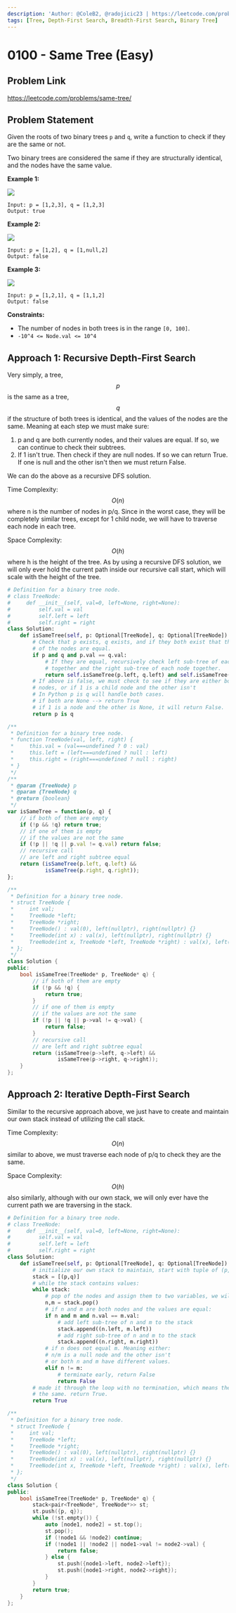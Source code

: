 ```yaml
---
description: 'Author: @ColeB2, @radojicic23 | https://leetcode.com/problems/same-tree/'
tags: [Tree, Depth-First Search, Breadth-First Search, Binary Tree]
---
```


# 0100 - Same Tree (Easy)

## Problem Link

https://leetcode.com/problems/same-tree/

## Problem Statement

Given the roots of two binary trees `p` and `q`, write a function to check if they are the same or not.

Two binary trees are considered the same if they are structurally identical, and the nodes have the same value.

**Example 1:**

![](https://assets.leetcode.com/uploads/2020/12/20/ex1.jpg)

```
Input: p = [1,2,3], q = [1,2,3]
Output: true
```

**Example 2:**

![](https://assets.leetcode.com/uploads/2020/12/20/ex2.jpg)

```
Input: p = [1,2], q = [1,null,2]
Output: false
```

**Example 3:**

![](https://assets.leetcode.com/uploads/2020/12/20/ex3.jpg)

```
Input: p = [1,2,1], q = [1,1,2]
Output: false
```

**Constraints:**

- The number of nodes in both trees is in the range `[0, 100]`.
- `-10^4 <= Node.val <= 10^4`

## Approach 1: Recursive Depth-First Search

Very simply, a tree, $$p$$ is the same as a tree, $$q$$ if the structure of both trees is identical, and the values of the nodes are the same. Meaning at each step we must make sure:
1. p and q are both currently nodes, and their values are equal. If so, we can continue to check their subtrees.
2. If 1 isn't true. Then check if they are null nodes. If so we can return True. If one is null and the other isn't then we must return False.

We can do the above as a recursive DFS solution.

Time Complexity: $$O(n)$$ where n is the number of nodes in p/q. Since in the worst case, they will be completely similar trees, except for 1 child node, we will have to traverse each node in each tree.

Space Complexity: $$O(h)$$ where h is the height of the tree. As by using a recursive DFS solution, we will only ever hold the current path inside our recursive call start, which will scale with the height of the tree.

<Tabs>
<TabItem value="python" label="Python">
<SolutionAuthor name="@ColeB2"/>

```py
# Definition for a binary tree node.
# class TreeNode:
#     def __init__(self, val=0, left=None, right=None):
#         self.val = val
#         self.left = left
#         self.right = right
class Solution:
    def isSameTree(self, p: Optional[TreeNode], q: Optional[TreeNode]) -> bool:
        # Check that p exists, q exists, and if they both exist that the values
        # of the nodes are equal.
        if p and q and p.val == q.val:
            # If they are equal, recursively check left sub-tree of each node
            # together and the right sub-tree of each node together.
            return self.isSameTree(p.left, q.left) and self.isSameTree(p.right,q.right)
        # If above is false, we must check to see if they are either both null
        # nodes, or if 1 is a child node and the other isn't
        # In Python p is q will handle both cases.
        # if both are None --> return True
        # if 1 is a node and the other is None, it will return False.
        return p is q
```
</TabItem>

<TabItem value="js" label="JavaScript">
<SolutionAuthor name="@radojicic23"/>

```js
/**
 * Definition for a binary tree node.
 * function TreeNode(val, left, right) {
 *     this.val = (val===undefined ? 0 : val)
 *     this.left = (left===undefined ? null : left)
 *     this.right = (right===undefined ? null : right)
 * }
 */
/**
 * @param {TreeNode} p
 * @param {TreeNode} q
 * @return {boolean}
 */
var isSameTree = function(p, q) {
    // if both of them are empty
    if (!p && !q) return true;
    // if one of them is empty 
    // if the values are not the same
    if (!p || !q || p.val != q.val) return false;
    // recursive call
    // are left and right subtree equal
    return (isSameTree(p.left, q.left) && 
            isSameTree(p.right, q.right));
};
```
</TabItem>

<TabItem value="cpp" label="C++">
<SolutionAuthor name="@radojicic23"/>

```cpp
/**
 * Definition for a binary tree node.
 * struct TreeNode {
 *     int val;
 *     TreeNode *left;
 *     TreeNode *right;
 *     TreeNode() : val(0), left(nullptr), right(nullptr) {}
 *     TreeNode(int x) : val(x), left(nullptr), right(nullptr) {}
 *     TreeNode(int x, TreeNode *left, TreeNode *right) : val(x), left(left), right(right) {}
 * };
 */
class Solution {
public:
    bool isSameTree(TreeNode* p, TreeNode* q) {
        // if both of them are empty
        if (!p && !q) {
            return true;
        }
        // if one of them is empty 
        // if the values are not the same
        if (!p || !q || p->val != q->val) {
            return false;
        }
        // recursive call
        // are left and right subtree equal
        return (isSameTree(p->left, q->left) &&
                isSameTree(p->right, q->right));
    }
};
```
</TabItem>
</Tabs>

## Approach 2: Iterative Depth-First Search

Similar to the recursive approach above, we just have to create and maintain our own stack instead of utilizing the call stack.

Time Complexity: $$O(n)$$ similar to above, we must traverse each node of p/q to check they are the same.

Space Complexity: $$O(h)$$ also similarly, although with our own stack, we will only ever have the current path we are traversing in the stack.

<Tabs>
<TabItem value="python" label="Python">
<SolutionAuthor name="@ColeB2"/>

```py
# Definition for a binary tree node.
# class TreeNode:
#     def __init__(self, val=0, left=None, right=None):
#         self.val = val
#         self.left = left
#         self.right = right
class Solution:
    def isSameTree(self, p: Optional[TreeNode], q: Optional[TreeNode]) -> bool:
        # initialize our own stack to maintain, start with tuple of (p,q)
        stack = [(p,q)]
        # while the stack contains values:
        while stack:
            # pop of the nodes and assign them to two variables, we will use n,m.
            n,m = stack.pop()
            # if n and m are both nodes and the values are equal:
            if n and m and n.val == m.val:
                # add left sub-tree of n and m to the stack
                stack.append((n.left, m.left))
                # add right sub-tree of n and m to the stack
                stack.append((n.right, m.right))
            # if n does not equal m. Meaning either:
            # n/m is a null node and the other isn't
            # or both n and m have different values.
            elif n != m:
                # terminate early, return False
                return False
        # made it through the loop with no termination, which means the trees are
        # the same. return True.
        return True
```
</TabItem>

<TabItem value="cpp" label="C++">
<SolutionAuthor name="@radojicic23"/>

```cpp
/**
 * Definition for a binary tree node.
 * struct TreeNode {
 *     int val;
 *     TreeNode *left;
 *     TreeNode *right;
 *     TreeNode() : val(0), left(nullptr), right(nullptr) {}
 *     TreeNode(int x) : val(x), left(nullptr), right(nullptr) {}
 *     TreeNode(int x, TreeNode *left, TreeNode *right) : val(x), left(left), right(right) {}
 * };
 */
class Solution {
public:
    bool isSameTree(TreeNode* p, TreeNode* q) {
        stack<pair<TreeNode*, TreeNode*>> st;
        st.push({p, q});
        while (!st.empty()) {
            auto [node1, node2] = st.top();
            st.pop();
            if (!node1 && !node2) continue;
            if (!node1 || !node2 || node1->val != node2->val) {
                return false;
            } else {
                st.push({node1->left, node2->left});
                st.push({node1->right, node2->right});
            }
        }
        return true;
    }
};
```
</TabItem>
</Tabs>
